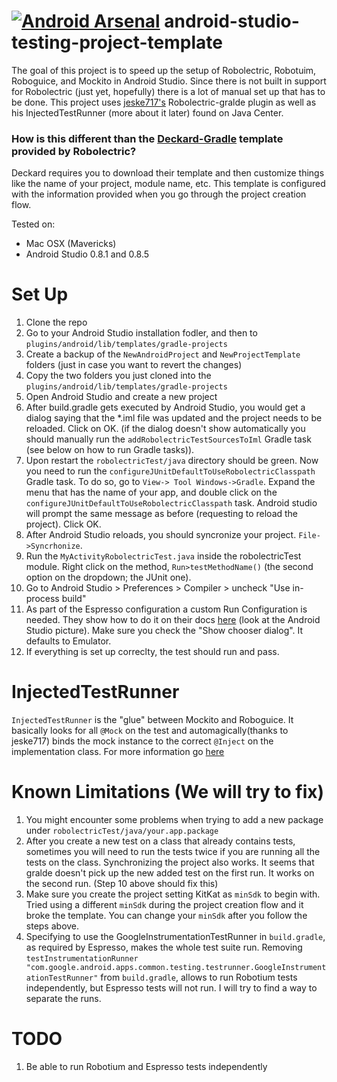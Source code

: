 [![Android Arsenal](https://img.shields.io/badge/Android%20Arsenal-android--studio--testing--project--template-brightgreen.svg?style=flat)](https://android-arsenal.com/details/1/941)
android-studio-testing-project-template
=======================================

The goal of this project is to speed up the setup of Robolectric, Robotuim, Roboguice, and Mockito in Android Studio. Since there is not built in support for Robolectric (just yet, hopefully) there is a lot of manual set up that has to be done. This project uses [jeske717's](https://github.com/jeske717) Robolectric-gralde plugin as well as his InjectedTestRunner (more about it later) found on Java Center. 


### How is this different than the [Deckard-Gradle](https://github.com/robolectric/deckard-gradle) template provided by Robolectric?

Deckard requires you to download their template and then customize things like the name of your project, module name, etc. This template is configured with the information provided when you go through the project creation flow.

Tested on:

- Mac OSX (Mavericks)
- Android Studio 0.8.1 and 0.8.5


Set Up
========================================
1. Clone the repo
2. Go to your Android Studio installation fodler, and then to `plugins/android/lib/templates/gradle-projects`
3. Create a backup of the `NewAndroidProject` and `NewProjectTemplate` folders (just in case you want to revert the changes)
4. Copy the two folders you just cloned into the `plugins/android/lib/templates/gradle-projects`
5. Open Android Studio and create a new project
6. After build.gradle gets executed by Android Studio, you would get a dialog saying that the *.iml file was updated and the project needs to be reloaded. Click on OK. (if the dialog doesn't show automatically you should manually run the `addRobolectricTestSourcesToIml` Gradle task (see below on how to run Gradle tasks)).
7. Upon restart the `robolectricTest/java` directory should be green. Now you need to run the `configureJUnitDefaultToUseRobolectricClasspath` Gradle task. To do so, go to `View-> Tool Windows->Gradle`. Expand the menu that has the name of your app, and double click on the `configureJUnitDefaultToUseRobolectricClasspath` task. Android studio will prompt the same message as before (requesting to reload the project). Click OK.
8. After Android Studio reloads, you should syncronize your project. `File->Syncrhonize`.
9. Run the `MyActivityRobolectricTest.java` inside the robolectricTest module. Right click on the method, `Run>testMethodName()` (the second option on the dropdown; the JUnit one).
10. Go to Android Studio > Preferences > Compiler > uncheck "Use in-process build" 
11. As part of the Espresso configuration a custom Run Configuration is needed. They show how to do it on their docs [here](https://code.google.com/p/android-test-kit/wiki/Espresso) (look at the Android Studio picture). Make sure you check the "Show chooser dialog". It defaults to Emulator.
12. If everything is set up correclty, the test should run and pass.

InjectedTestRunner
========================================

`InjectedTestRunner` is the "glue" between Mockito and Roboguice. It basically looks for all `@Mock` on the test and automagically(thanks to jeske717) binds the mock instance to the correct `@Inject` on the implementation class. For more information go [here](https://github.com/jeske717/injected-test-runner)

Known Limitations (We will try to fix)
========================================
1. You might encounter some problems when trying to add a new package under `robolectricTest/java/your.app.package`
2. After you create a new test on a class that already contains tests, sometimes you will need to run the tests twice if you are running all the tests on the class. Synchronizing the project also works. It seems that gralde doesn't pick up the new added test on the first run. It works on the second run. (Step 10 above should fix this)
3. Make sure you create the project setting KitKat as `minSdk` to begin with. Tried using a different `minSdk` during the project creation flow and it broke the template. You can change your `minSdk` after you follow the steps above.
4. Specifying to use the GoogleInstrumentationTestRunner in `build.gradle`, as required by Espresso, makes the whole test suite run. Removing `testInstrumentationRunner "com.google.android.apps.common.testing.testrunner.GoogleInstrumentationTestRunner"` from `build.gradle`, allows to run Robotium tests independently, but Espresso tests will not run. I will try to find a way to separate the runs.


TODO
========================================
1. Be able to run Robotium and Espresso tests independently


